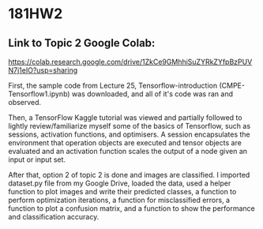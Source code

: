# 181HW2

## Link to Topic 2 Google Colab:
https://colab.research.google.com/drive/1ZkCe9GMhhiSuZYRkZYfpBzPUVN7j1eIO?usp=sharing

First, the sample code from Lecture 25, Tensorflow-introduction (CMPE-Tensorflow1.ipynb) was downloaded, and all of it's code was ran and observed.

Then, a TensorFlow Kaggle tutorial was viewed and partially followed to lightly review/familiarize myself some of the basics of Tensorflow, such as sessions, activation functions, and optimisers. A session encapsulates the environment that operation objects are executed and tensor objects are evaluated and an activation function scales the output of a node given an input or input set.

After that, option 2 of topic 2 is done and images are classified. I imported dataset.py file from my Google Drive, loaded the data, used a helper function to plot images and write their predicted classes, a function to perform optimization iterations, a function for misclassified errors, a function to plot a confusion matrix, and a function to show the performance and classification accuracy.

